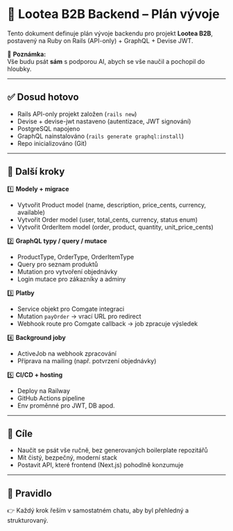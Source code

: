 
# 🚀 Lootea B2B Backend – Plán vývoje

Tento dokument definuje plán vývoje backendu pro projekt **Lootea B2B**, postavený na Ruby on Rails (API-only) + GraphQL + Devise JWT.

📝 **Poznámka:**  
Vše budu psát **sám** s podporou AI, abych se vše naučil a pochopil do hloubky.

---

## ✅ Dosud hotovo
- Rails API-only projekt založen (`rails new`)
- Devise + devise-jwt nastaveno (autentizace, JWT signování)
- PostgreSQL napojeno
- GraphQL nainstalováno (`rails generate graphql:install`)
- Repo inicializováno (Git)

---

## 🚀 Další kroky

1️⃣ **Modely + migrace**
- Vytvořit Product model (name, description, price_cents, currency, available)
- Vytvořit Order model (user, total_cents, currency, status enum)
- Vytvořit OrderItem model (order, product, quantity, unit_price_cents)

2️⃣ **GraphQL typy / query / mutace**
- ProductType, OrderType, OrderItemType
- Query pro seznam produktů
- Mutation pro vytvoření objednávky
- Login mutace pro zákazníky a adminy

3️⃣ **Platby**
- Service objekt pro Comgate integraci
- Mutation `payOrder` → vrací URL pro redirect
- Webhook route pro Comgate callback → job zpracuje výsledek

4️⃣ **Background joby**
- ActiveJob na webhook zpracování
- Příprava na mailing (např. potvrzení objednávky)

5️⃣ **CI/CD + hosting**
- Deploy na Railway
- GitHub Actions pipeline
- Env proměnné pro JWT, DB apod.

---

## 🌟 Cíle
- Naučit se psát vše ručně, bez generovaných boilerplate repozitářů
- Mít čistý, bezpečný, moderní stack
- Postavit API, které frontend (Next.js) pohodlně konzumuje

---

## 📌 Pravidlo
👉 Každý krok řeším v samostatném chatu, aby byl přehledný a strukturovaný.


